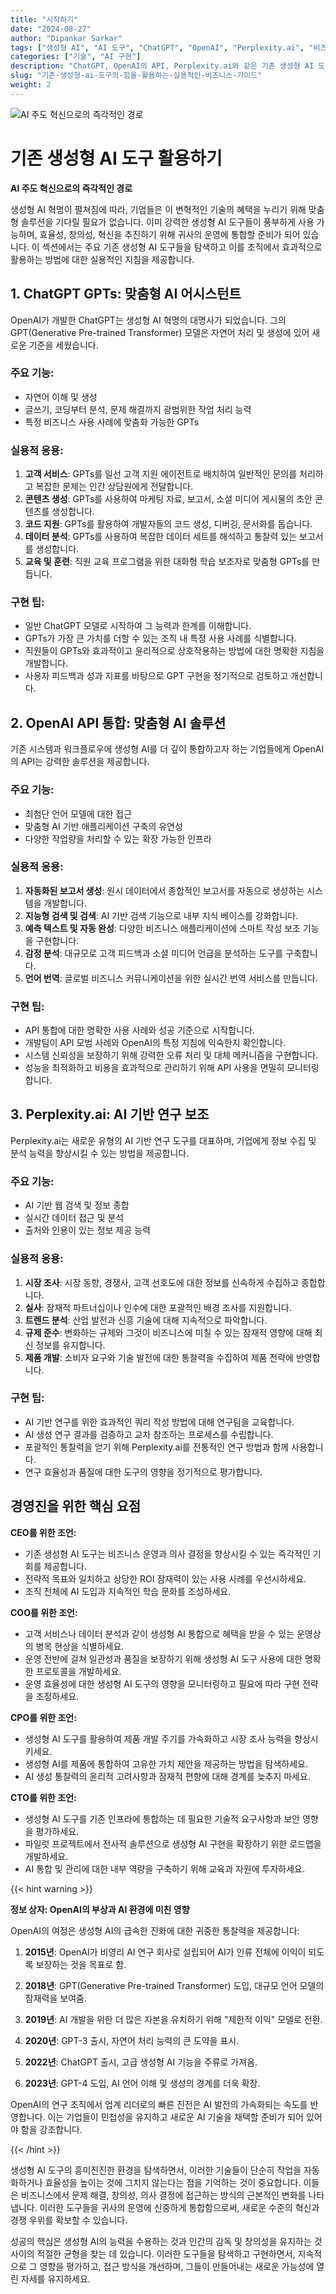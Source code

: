 ```yaml
---
title: "시작하기"
date: "2024-08-27"
author: "Dipankar Sarkar"
tags: ["생성형 AI", "AI 도구", "ChatGPT", "OpenAI", "Perplexity.ai", "비즈니스 효율성"]
categories: ["기술", "AI 구현"]
description: "ChatGPT, OpenAI의 API, Perplexity.ai와 같은 기존 생성형 AI 도구를 효과적으로 활용하여 비즈니스 프로세스를 향상시키고 혁신을 추진하는 방법을 알아보세요."
slug: "기존-생성형-ai-도구의-힘을-활용하는-실용적인-비즈니스-가이드"
weight: 2
---
```


![AI 주도 혁신으로의 즉각적인 경로](/2.png)

# 기존 생성형 AI 도구 활용하기
**AI 주도 혁신으로의 즉각적인 경로**

생성형 AI 혁명이 펼쳐짐에 따라, 기업들은 이 변혁적인 기술의 혜택을 누리기 위해 맞춤형 솔루션을 기다릴 필요가 없습니다. 이미 강력한 생성형 AI 도구들이 풍부하게 사용 가능하며, 효율성, 창의성, 혁신을 추진하기 위해 귀사의 운영에 통합할 준비가 되어 있습니다. 이 섹션에서는 주요 기존 생성형 AI 도구들을 탐색하고 이를 조직에서 효과적으로 활용하는 방법에 대한 실용적인 지침을 제공합니다.

## 1. ChatGPT GPTs: 맞춤형 AI 어시스턴트

OpenAI가 개발한 ChatGPT는 생성형 AI 혁명의 대명사가 되었습니다. 그의 GPT(Generative Pre-trained Transformer) 모델은 자연어 처리 및 생성에 있어 새로운 기준을 세웠습니다.

### 주요 기능:
- 자연어 이해 및 생성
- 글쓰기, 코딩부터 분석, 문제 해결까지 광범위한 작업 처리 능력
- 특정 비즈니스 사용 사례에 맞춤화 가능한 GPTs

### 실용적 응용:
1. **고객 서비스**: GPTs를 일선 고객 지원 에이전트로 배치하여 일반적인 문의를 처리하고 복잡한 문제는 인간 상담원에게 전달합니다.
2. **콘텐츠 생성**: GPTs를 사용하여 마케팅 자료, 보고서, 소셜 미디어 게시물의 초안 콘텐츠를 생성합니다.
3. **코드 지원**: GPTs를 활용하여 개발자들의 코드 생성, 디버깅, 문서화를 돕습니다.
4. **데이터 분석**: GPTs를 사용하여 복잡한 데이터 세트를 해석하고 통찰력 있는 보고서를 생성합니다.
5. **교육 및 훈련**: 직원 교육 프로그램을 위한 대화형 학습 보조자로 맞춤형 GPTs를 만듭니다.

### 구현 팁:
- 일반 ChatGPT 모델로 시작하여 그 능력과 한계를 이해합니다.
- GPTs가 가장 큰 가치를 더할 수 있는 조직 내 특정 사용 사례를 식별합니다.
- 직원들이 GPTs와 효과적이고 윤리적으로 상호작용하는 방법에 대한 명확한 지침을 개발합니다.
- 사용자 피드백과 성과 지표를 바탕으로 GPT 구현을 정기적으로 검토하고 개선합니다.

## 2. OpenAI API 통합: 맞춤형 AI 솔루션

기존 시스템과 워크플로우에 생성형 AI를 더 깊이 통합하고자 하는 기업들에게 OpenAI의 API는 강력한 솔루션을 제공합니다.

### 주요 기능:
- 최첨단 언어 모델에 대한 접근
- 맞춤형 AI 기반 애플리케이션 구축의 유연성
- 다양한 작업량을 처리할 수 있는 확장 가능한 인프라

### 실용적 응용:
1. **자동화된 보고서 생성**: 원시 데이터에서 종합적인 보고서를 자동으로 생성하는 시스템을 개발합니다.
2. **지능형 검색 및 검색**: AI 기반 검색 기능으로 내부 지식 베이스를 강화합니다.
3. **예측 텍스트 및 자동 완성**: 다양한 비즈니스 애플리케이션에 스마트 작성 보조 기능을 구현합니다.
4. **감정 분석**: 대규모로 고객 피드백과 소셜 미디어 언급을 분석하는 도구를 구축합니다.
5. **언어 번역**: 글로벌 비즈니스 커뮤니케이션을 위한 실시간 번역 서비스를 만듭니다.

### 구현 팁:
- API 통합에 대한 명확한 사용 사례와 성공 기준으로 시작합니다.
- 개발팀이 API 모범 사례와 OpenAI의 특정 지침에 익숙한지 확인합니다.
- 시스템 신뢰성을 보장하기 위해 강력한 오류 처리 및 대체 메커니즘을 구현합니다.
- 성능을 최적화하고 비용을 효과적으로 관리하기 위해 API 사용을 면밀히 모니터링합니다.

## 3. Perplexity.ai: AI 기반 연구 보조

Perplexity.ai는 새로운 유형의 AI 기반 연구 도구를 대표하며, 기업에게 정보 수집 및 분석 능력을 향상시킬 수 있는 방법을 제공합니다.

### 주요 기능:
- AI 기반 웹 검색 및 정보 종합
- 실시간 데이터 접근 및 분석
- 출처와 인용이 있는 정보 제공 능력

### 실용적 응용:
1. **시장 조사**: 시장 동향, 경쟁사, 고객 선호도에 대한 정보를 신속하게 수집하고 종합합니다.
2. **실사**: 잠재적 파트너십이나 인수에 대한 포괄적인 배경 조사를 지원합니다.
3. **트렌드 분석**: 산업 발전과 신흥 기술에 대해 지속적으로 파악합니다.
4. **규제 준수**: 변화하는 규제와 그것이 비즈니스에 미칠 수 있는 잠재적 영향에 대해 최신 정보를 유지합니다.
5. **제품 개발**: 소비자 요구와 기술 발전에 대한 통찰력을 수집하여 제품 전략에 반영합니다.

### 구현 팁:
- AI 기반 연구를 위한 효과적인 쿼리 작성 방법에 대해 연구팀을 교육합니다.
- AI 생성 연구 결과를 검증하고 교차 참조하는 프로세스를 수립합니다.
- 포괄적인 통찰력을 얻기 위해 Perplexity.ai를 전통적인 연구 방법과 함께 사용합니다.
- 연구 효율성과 품질에 대한 도구의 영향을 정기적으로 평가합니다.

## 경영진을 위한 핵심 요점

**CEO를 위한 조언:**
- 기존 생성형 AI 도구는 비즈니스 운영과 의사 결정을 향상시킬 수 있는 즉각적인 기회를 제공합니다.
- 전략적 목표와 일치하고 상당한 ROI 잠재력이 있는 사용 사례를 우선시하세요.
- 조직 전체에 AI 도입과 지속적인 학습 문화를 조성하세요.

**COO를 위한 조언:**
- 고객 서비스나 데이터 분석과 같이 생성형 AI 통합으로 혜택을 받을 수 있는 운영상의 병목 현상을 식별하세요.
- 운영 전반에 걸쳐 일관성과 품질을 보장하기 위해 생성형 AI 도구 사용에 대한 명확한 프로토콜을 개발하세요.
- 운영 효율성에 대한 생성형 AI 도구의 영향을 모니터링하고 필요에 따라 구현 전략을 조정하세요.

**CPO를 위한 조언:**
- 생성형 AI 도구를 활용하여 제품 개발 주기를 가속화하고 시장 조사 능력을 향상시키세요.
- 생성형 AI를 제품에 통합하여 고유한 가치 제안을 제공하는 방법을 탐색하세요.
- AI 생성 통찰력의 윤리적 고려사항과 잠재적 편향에 대해 경계를 늦추지 마세요.

**CTO를 위한 조언:**
- 생성형 AI 도구를 기존 인프라에 통합하는 데 필요한 기술적 요구사항과 보안 영향을 평가하세요.
- 파일럿 프로젝트에서 전사적 솔루션으로 생성형 AI 구현을 확장하기 위한 로드맵을 개발하세요.
- AI 통합 및 관리에 대한 내부 역량을 구축하기 위해 교육과 자원에 투자하세요.

{{< hint warning >}}

**정보 상자: OpenAI의 부상과 AI 환경에 미친 영향**

OpenAI의 여정은 생성형 AI의 급속한 진화에 대한 귀중한 통찰력을 제공합니다:

1. **2015년**: OpenAI가 비영리 AI 연구 회사로 설립되어 AI가 인류 전체에 이익이 되도록 보장하는 것을 목표로 함.

2. **2018년**: GPT(Generative Pre-trained Transformer) 도입, 대규모 언어 모델의 잠재력을 보여줌.

3. **2019년**: AI 개발을 위한 더 많은 자본을 유치하기 위해 "제한적 이익" 모델로 전환.

4. **2020년**: GPT-3 출시, 자연어 처리 능력의 큰 도약을 표시.

5. **2022년**: ChatGPT 출시, 고급 생성형 AI 기능을 주류로 가져옴.

6. **2023년**: GPT-4 도입, AI 언어 이해 및 생성의 경계를 더욱 확장.

OpenAI의 연구 조직에서 업계 리더로의 빠른 진전은 AI 발전의 가속화되는 속도를 반영합니다. 이는 기업들이 민첩성을 유지하고 새로운 AI 기술을 채택할 준비가 되어 있어야 함을 강조합니다.

{{< /hint >}}

생성형 AI 도구의 흥미진진한 환경을 탐색하면서, 이러한 기술들이 단순히 작업을 자동화하거나 효율성을 높이는 것에 그치지 않는다는 점을 기억하는 것이 중요합니다. 이들은 비즈니스에서 문제 해결, 창의성, 의사 결정에 접근하는 방식의 근본적인 변화를 나타냅니다. 이러한 도구들을 귀사의 운영에 신중하게 통합함으로써, 새로운 수준의 혁신과 경쟁 우위를 확보할 수 있습니다.

성공의 핵심은 생성형 AI의 능력을 수용하는 것과 인간의 감독 및 창의성을 유지하는 것 사이의 적절한 균형을 찾는 데 있습니다. 이러한 도구들을 탐색하고 구현하면서, 지속적으로 그 영향을 평가하고, 접근 방식을 개선하며, 그들이 만들어내는 새로운 가능성에 열린 자세를 유지하세요.